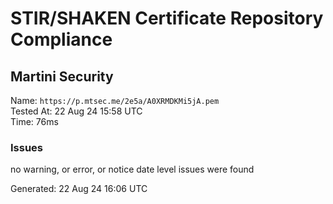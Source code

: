 # STIR/SHAKEN Certificate Repository Compliance

## Martini Security

Name: `https://p.mtsec.me/2e5a/A0XRMDKMi5jA.pem`\
Tested At: 22 Aug 24 15:58 UTC\
Time: 76ms

### Issues

no warning, or error, or notice date level issues were found

Generated: 22 Aug 24 16:06 UTC